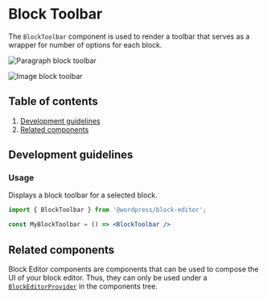 # Block Toolbar

The `BlockToolbar` component is used to render a toolbar that serves as a wrapper for number of options for each block. 

![Paragraph block toolbar](https://make.wordpress.org/core/files/2020/09/paragraph-block-toolbar.png)

![Image block toolbar](https://make.wordpress.org/core/files/2020/09/image-block-toolbar.png)


## Table of contents

1. [Development guidelines](#development-guidelines)
2. [Related components](#related-components)

## Development guidelines

### Usage

Displays a block toolbar for a selected block.

```jsx
import { BlockToolbar } from '@wordpress/block-editor';

const MyBlockToolbar = () => <BlockToolbar />
```

## Related components

Block Editor components are components that can be used to compose the UI of your block editor. Thus, they can only be used under a [`BlockEditorProvider`](https://github.com/WordPress/gutenberg/blob/master/packages/block-editor/src/components/provider/README.md) in the components tree.
